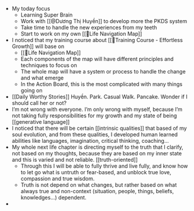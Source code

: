 - My today focus
    - Learning Super Brain
    - Work with [[@Dương Thị Huyền]] to develop more the PKDS system
    - Take time to handle the new experiences from my teeth
    - Start to work on my own [[🌱Life Navigation Map]]
- I noticed that my training course about [[🌱Training Course - Effortless Growth]] will base on
    - [[🌱Life Navigation Map]]
    - Each components of the map will have different principles and techniques to focus on
    - The whole map will have a system or process to handle the change and what emerge
    - In the Action Board, this is the most complicated with many things going on
- [[Daily Worthy Stories]] Huyền. Park. Casual Walk. Pancake. Wonder if I should call her or not?
- I’m not wrong with everyone. I’m only wrong with myself, because I’m not taking fully responsibilities for my growth and my state of being [[generative language]]
- I noticed that there will be certain [[intrinsic qualities]] that based of my soul evolution, and from these qualities, I developed human learned abilities like languages, imagination, critical thinking, coaching...
- My whole next life chapter is directing myself to the truth that I clarify, not based on my thoughts, because they are based on my inner state and this is varied and not reliable. [[truth-oriented]]
    - Through this I will be able to fully thrive and live fully, and know how to let go what is untruth or fear-based, and unblock true love, compassion and true wisdom.
    - Truth is not depend on what changes, but rather based on what always true and non-context (situation, people, things, beliefs, knowledges...) dependent.
- 
